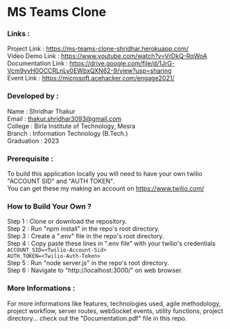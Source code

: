 # MS Teams Clone

### Links : 

Project Link : https://ms-teams-clone-shridhar.herokuapp.com/<br />Video Demo Link : https://www.youtube.com/watch?v=VrDkQ-RqWoA<br />Documentation Link : https://drive.google.com/file/d/1JrG-Vcm9vvH0OCCRLnLy0EWbxQXN62-9/view?usp=sharing<br />Event Link : https://microsoft.acehacker.com/engage2021/

### Developed by :

Name : Shridhar Thakur<br />
Email : thakur.shridhar3093@gmail.com <br />College : Birla Institute of Technology, Mesra <br />Branch : Information Technology (B.Tech.)<br />Graduation : 2023<br />

### Prerequisite : 

To build this application locally you will need to have your own twilio "ACCOUNT SID" and "AUTH TOKEN".<br />You can get these my making an account on https://www.twilio.com/

### How to Build Your Own ?

Step 1 : Clone or download the repository.<br />Step 2 : Run "npm install" in the repo's root directory.<br />Step 3 : Create a ".env" file in the repo's root directory.<br />Step 4 : Copy paste these lines in ".env file" with your twilio's credentials<br />`ACCOUNT_SID=<Twilio-Account-Sid>`<br />
`AUTH_TOKEN=<Twilio-Auth-Token>`<br />Step 5 : Run "node server.js" in the repo's root directory. <br />Step 6 : Navigate to "http://localhost:3000/" on web browser.

### More Informations :

For more informations like features, technologies used, agile methodology, project workflow, server routes, webSocket events, utility functions, project directory... check out the "Documentation.pdf" file in this repo.
